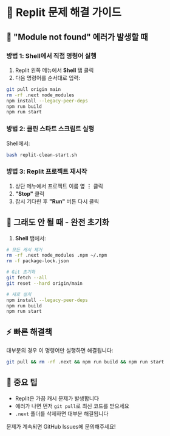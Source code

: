 # 🔧 Replit 문제 해결 가이드

## 🚨 "Module not found" 에러가 발생할 때

### 방법 1: Shell에서 직접 명령어 실행
1. Replit 왼쪽 메뉴에서 **Shell** 탭 클릭
2. 다음 명령어를 순서대로 입력:
```bash
git pull origin main
rm -rf .next node_modules
npm install --legacy-peer-deps
npm run build
npm run start
```

### 방법 2: 클린 스타트 스크립트 실행
Shell에서:
```bash
bash replit-clean-start.sh
```

### 방법 3: Replit 프로젝트 재시작
1. 상단 메뉴에서 프로젝트 이름 옆 **⋮** 클릭
2. **"Stop"** 클릭
3. 잠시 기다린 후 **"Run"** 버튼 다시 클릭

## 🔄 그래도 안 될 때 - 완전 초기화

1. **Shell** 탭에서:
```bash
# 모든 캐시 제거
rm -rf .next node_modules .npm ~/.npm
rm -f package-lock.json

# Git 초기화
git fetch --all
git reset --hard origin/main

# 새로 설치
npm install --legacy-peer-deps
npm run build
npm run start
```

## ⚡ 빠른 해결책

대부분의 경우 이 명령어만 실행하면 해결됩니다:
```bash
git pull && rm -rf .next && npm run build && npm run start
```

## 📌 중요 팁
- Replit은 가끔 캐시 문제가 발생합니다
- 에러가 나면 먼저 `git pull`로 최신 코드를 받으세요
- `.next` 폴더를 삭제하면 대부분 해결됩니다

문제가 계속되면 GitHub Issues에 문의해주세요!